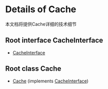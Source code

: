 # Details of Cache

本文档将提供Cache详细的技术细节

## Root interface CacheInterface

- [CacheInterface](https://github.com/nscgotomydream/Cache/blob/master/docs/02-APIs.md)

## Root class Cache

- [Cache](https://github.com/nscgotomydream/Cache/blob/master/docs/04-Cache.md) (implements [CacheInterface](https://github.com/nscgotomydream/Cache/blob/master/docs/02-APIs.md))
